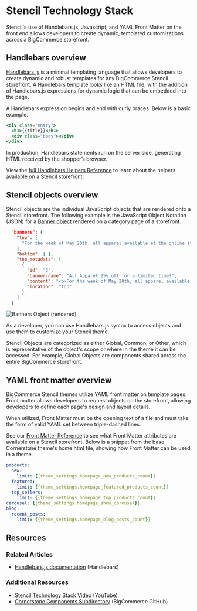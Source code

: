 # Stencil Technology Stack



Stencil's use of Handlebars.js, Javascript, and YAML Front Matter on the front end allows developers to create dynamic, templated customizations across a BigCommerce storefront.

## Handlebars overview

[Handlebars.js](https://handlebarsjs.com/) is a minimal templating language that allows developers to create dynamic and robust templates for any BigCommerce Stencil storefront. A Handlebars template looks like an HTML file, with the addition of Handlebars.js expressions for dynamic logic that can be embedded into the page.

A Handlebars expression begins and end with curly braces. Below is a basic example.

```handlebars title="Using handlebars to access the {{title}} variable" lineNumbers
<div class="entry">
  <h1>{{title}}</h1>
  <div class="body"></div>
</div>
```

In production, Handlebars statements run on the server side, generating HTML received by the shopper’s browser.

View the [full Handlebars Helpers Reference](/stencil-docs/reference-docs/handlebars-helpers-reference) to learn about the helpers available on a Stencil storefront.

## Stencil objects overview

Stencil objects are the individual JavaScript objects that are rendered onto a Stencil storefront. The following example is the JavaScript Object Notation (JSON) for a [Banner object](/stencil-docs/reference-docs/global-objects-and-properties#global-objects_banner) rendered on a category page of a storefront.

```json title="Example banners object JSON for a banner object, accessible through Handlebars.js " lineNumbers
  "banners": {
    "top": [
      "For the week of May 20th, all apparel available at the online store will be 25% off the standard store price."
    ],
    "bottom": [ ],
    "top_metadata": [
      {
        "id": "3",
        "banner-name": "All Apparel 25% off for a limited time!",
        "content": "<p>For the week of May 20th, all apparel available at the online store will be 25% off the standard store price.</p>",
        "location": "top"
      }
    ]
  }
```

![Banners Object (rendered)](//s3.amazonaws.com/user-content.stoplight.io/6116/1558381899909 "Banners Object (rendered)")

As a developer, you can use Handlebars.js syntax to access objects and use them to customize your Stencil theme.

Stencil Objects are categorized as either Global, Common, or Other, which is representative of the object's scope or where in the theme it can be accessed. For example, Global Objects are components shared across the entire BigCommerce storefront.

## YAML front matter overview

BigCommerce Stencil themes utilize YAML front matter on template pages. Front matter allows developers to request objects on the storefront, allowing developers to define each page's design and layout details.


When utilized, Front Matter must be the opening text of a file and must take the form of valid YAML set between triple-dashed lines.

See our [Front Matter Reference](/stencil-docs/reference-docs/front-matter-reference) to see what Front Matter attributes are available on a Stencil storefront. Below is a snippet from the base Cornerstone theme's <span class="fn">home.html</span> file, showing how Front Matter can be used in a theme.


```yml title="YAML Front Matter home.html, Cornerstone theme" lineNumbers
products:
  new:
    limit: {{theme_settings.homepage_new_products_count}}
  featured:
    limit: {{theme_settings.homepage_featured_products_count}}
  top_sellers:
    limit: {{theme_settings.homepage_top_products_count}}
carousel: {{theme_settings.homepage_show_carousel}}
blog:
  recent_posts:
    limit: {{theme_settings.homepage_blog_posts_count}}
```

## Resources

### Related Articles

* [Handlebars.js documentation](https://handlebarsjs.com/) (Handlebars)

### Additional Resources

* [Stencil Technology Stack Video](https://www.youtube.com/watch/p5SR8N0SeCg) (YouTube)
* [Cornerstone Components Subdirectory](https://github.com/bigcommerce/cornerstone) (BigCommerce GitHub)

